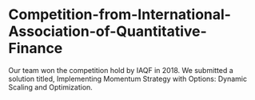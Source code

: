 # Competition-from-International-Association-of-Quantitative-Finance
Our team won the competition hold by IAQF in 2018. We submitted a solution titled, Implementing Momentum Strategy with Options: Dynamic Scaling and Optimization.
